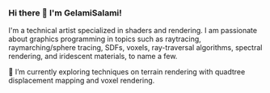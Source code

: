 ### Hi there 👋 I'm GelamiSalami!
I'm a technical artist specialized in shaders and rendering. I am passionate about graphics programming in topics such as raytracing, raymarching/sphere tracing, SDFs, voxels, ray-traversal algorithms, spectral rendering, and iridescent materials, to name a few.

🔭 I’m currently exploring techniques on terrain rendering with quadtree displacement mapping and voxel rendering.
<!--
**GelamiSalami/GelamiSalami** is a ✨ _special_ ✨ repository because its `README.md` (this file) appears on your GitHub profile.

Here are some ideas to get you started:

- 🔭 I’m currently working on ...
- 🌱 I’m currently learning ...
- 👯 I’m looking to collaborate on ...
- 🤔 I’m looking for help with ...
- 💬 Ask me about ...
- 📫 How to reach me: ...
- 😄 Pronouns: ...
- ⚡ Fun fact: ...
-->
